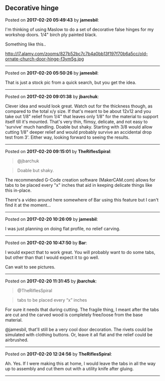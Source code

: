 ## Decorative hinge
Posted on **2017-02-20 05:49:43** by **jamesbil**:

I'm thinking of using Maslow to do a set of decorative false hinges for my workshop doors. 1/4" birch ply painted black.

Something like this..

http://l7.alamy.com/zooms/827b52bc7c7b4a0bb13f197f70b6a5cc/old-ornate-church-door-hinge-f3ym5g.jpg

---

Posted on **2017-02-20 05:50:26** by **jamesbil**:

That is just a stock pic from a quick search, but you get the idea.

---

Posted on **2017-02-20 09:01:38** by **jbarchuk**:

Clever idea and would look great. Watch out for the thickness though, as compared to the total x/y size. If that's meant to be about 12x12 and you take out 1/8" relief from 1/4" that leaves only 1/8" for the material to support itself till it's mounted. That's very thin, flimsy, delicate, and not easy to 'survive' much handling. Doable but shaky. Starting with 3/8 would allow cutting 1/8" deeper relief and would probably survive an accidental drop test from 3'. Either way, looking forward to seeing the results.

---

Posted on **2017-02-20 09:15:01** by **TheRiflesSpiral**:

> @jbarchuk

> Doable but shaky.



The recommended G-Code creation software (MakerCAM.com) allows for tabs to be placed every "x" inches that aid in keeping delicate things like this in-place.



There's a video around here somewhere of Bar using this feature but I can't find it at the moment...

---

Posted on **2017-02-20 10:26:09** by **jamesbil**:

I was just planning on doing flat profile, no relief carving.

---

Posted on **2017-02-20 10:47:50** by **Bar**:

I would expect that to work great. You will probably want to do some tabs, but other than that I would expect it to go well. 



Can wait to see pictures.

---

Posted on **2017-02-20 11:31:45** by **jbarchuk**:

> @TheRiflesSpiral

> tabs to be placed every “x” inches

For sure it needs that during cutting. The fragile thing, I meant after the tabs are cut and the carved wood is completely free/loose from the base material.

@jamesbil, that'll still be a very cool door decoration. The rivets could be simulated with clothing buttons. Or, leave it all flat and the relief could be airbrushed.

---

Posted on **2017-02-20 12:24:56** by **TheRiflesSpiral**:

Ah. Yes. If I were making this at home, I would leave the tabs in all the way up to assembly and cut them out with a utility knife after gluing.

---

